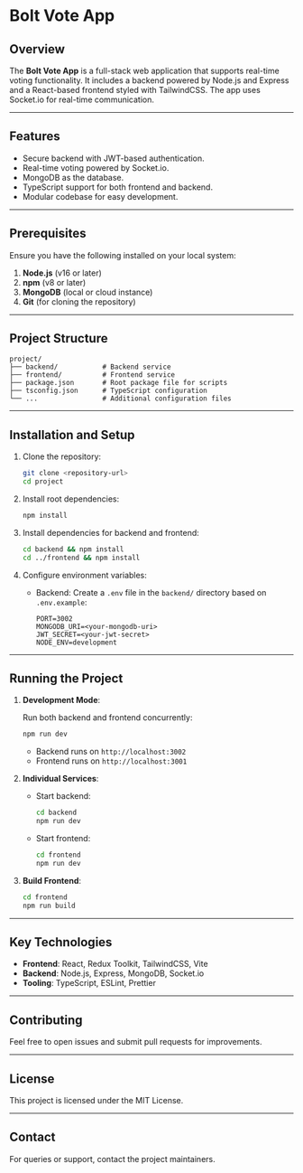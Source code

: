 
# Bolt Vote App

## Overview

The **Bolt Vote App** is a full-stack web application that supports real-time voting functionality. It includes a backend powered by Node.js and Express and a React-based frontend styled with TailwindCSS. The app uses Socket.io for real-time communication.

---

## Features

- Secure backend with JWT-based authentication.
- Real-time voting powered by Socket.io.
- MongoDB as the database.
- TypeScript support for both frontend and backend.
- Modular codebase for easy development.

---

## Prerequisites

Ensure you have the following installed on your local system:

1. **Node.js** (v16 or later)
2. **npm** (v8 or later)
3. **MongoDB** (local or cloud instance)
4. **Git** (for cloning the repository)

---

## Project Structure

```
project/
├── backend/           # Backend service
├── frontend/          # Frontend service
├── package.json       # Root package file for scripts
├── tsconfig.json      # TypeScript configuration
└── ...                # Additional configuration files
```

---

## Installation and Setup

1. Clone the repository:

   ```bash
   git clone <repository-url>
   cd project
   ```

2. Install root dependencies:

   ```bash
   npm install
   ```

3. Install dependencies for backend and frontend:

   ```bash
   cd backend && npm install
   cd ../frontend && npm install
   ```

4. Configure environment variables:

   - Backend: Create a `.env` file in the `backend/` directory based on `.env.example`:

     ```
     PORT=3002
     MONGODB_URI=<your-mongodb-uri>
     JWT_SECRET=<your-jwt-secret>
     NODE_ENV=development
     ```

---

## Running the Project

1. **Development Mode**:

   Run both backend and frontend concurrently:

   ```bash
   npm run dev
   ```

   - Backend runs on `http://localhost:3002`
   - Frontend runs on `http://localhost:3001`

2. **Individual Services**:

   - Start backend:

     ```bash
     cd backend
     npm run dev
     ```

   - Start frontend:

     ```bash
     cd frontend
     npm run dev
     ```

3. **Build Frontend**:

   ```bash
   cd frontend
   npm run build
   ```

---

## Key Technologies

- **Frontend**: React, Redux Toolkit, TailwindCSS, Vite
- **Backend**: Node.js, Express, MongoDB, Socket.io
- **Tooling**: TypeScript, ESLint, Prettier

---

## Contributing

Feel free to open issues and submit pull requests for improvements.

---

## License

This project is licensed under the MIT License.

---

## Contact

For queries or support, contact the project maintainers.

